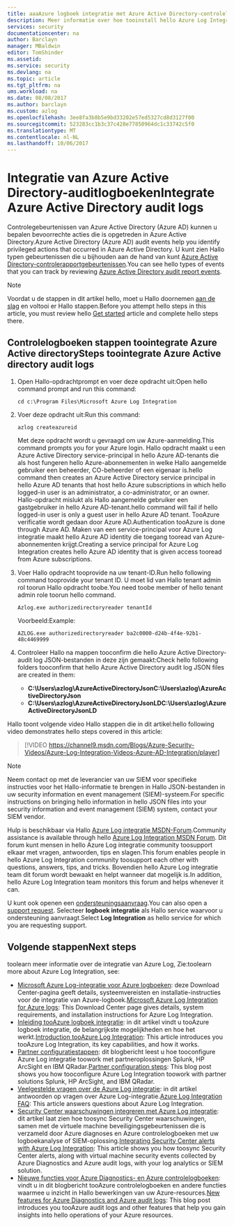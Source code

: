 ```yaml
---
title: aaaAzure logboek integratie met Azure Active Directory-controlelogboeken | Microsoft Docs
description: Meer informatie over hoe tooinstall hello Azure Log Integration-service en de logboeken van Azure controlelogboeken integreren
services: security
documentationcenter: na
author: Barclayn
manager: MBaldwin
editor: TomShinder
ms.assetid: 
ms.service: security
ms.devlang: na
ms.topic: article
ms.tgt_pltfrm: na
ums.workload: na
ms.date: 08/08/2017
ms.author: barclayn
ms.custom: azlog
ms.openlocfilehash: 3ee8fa3b8b5e9bd33202e57ed5327cd8d3127f00
ms.sourcegitcommit: 523283cc1b3c37c428e77850964dc1c33742c5f0
ms.translationtype: MT
ms.contentlocale: nl-NL
ms.lasthandoff: 10/06/2017
---
```

# <a name="integrate-azure-active-directory-audit-logs"></a><span data-ttu-id="89691-103">Integratie van Azure Active Directory-auditlogboeken</span><span class="sxs-lookup"><span data-stu-id="89691-103">Integrate Azure Active Directory audit logs</span></span>

<span data-ttu-id="89691-104">Controlegebeurtenissen van Azure Active Directory (Azure AD) kunnen u bepalen bevoorrechte acties die is opgetreden in Azure Active Directory.</span><span class="sxs-lookup"><span data-stu-id="89691-104">Azure Active Directory (Azure AD) audit events help you identify privileged actions that occurred in Azure Active Directory.</span></span> <span data-ttu-id="89691-105">U kunt zien Hallo typen gebeurtenissen die u bijhouden aan de hand van kunt [Azure Active Directory-controlerapportgebeurtenissen](/active-directory/active-directory-reporting-audit-events#list-of-audit-report-events.md).</span><span class="sxs-lookup"><span data-stu-id="89691-105">You can see hello types of events that you can track by reviewing [Azure Active Directory audit report events](/active-directory/active-directory-reporting-audit-events#list-of-audit-report-events.md).</span></span>

> [!NOTE]
> <span data-ttu-id="89691-106">Voordat u de stappen in dit artikel hello, moet u Hallo doornemen [aan de slag](security-azure-log-integration-get-started.md) en voltooi er Hallo stappen.</span><span class="sxs-lookup"><span data-stu-id="89691-106">Before you attempt hello steps in this article, you must review hello [Get started](security-azure-log-integration-get-started.md) article and complete hello steps there.</span></span>

## <a name="steps-toointegrate-azure-active-directory-audit-logs"></a><span data-ttu-id="89691-107">Controlelogboeken stappen toointegrate Azure Active directory</span><span class="sxs-lookup"><span data-stu-id="89691-107">Steps toointegrate Azure Active directory audit logs</span></span>

1. <span data-ttu-id="89691-108">Open Hallo-opdrachtprompt en voer deze opdracht uit:</span><span class="sxs-lookup"><span data-stu-id="89691-108">Open hello command prompt and run this command:</span></span>

   ``cd c:\Program Files\Microsoft Azure Log Integration``

2. <span data-ttu-id="89691-109">Voer deze opdracht uit:</span><span class="sxs-lookup"><span data-stu-id="89691-109">Run this command:</span></span> 
 
   ``azlog createazureid``

   <span data-ttu-id="89691-110">Met deze opdracht wordt u gevraagd om uw Azure-aanmelding.</span><span class="sxs-lookup"><span data-stu-id="89691-110">This command prompts you for your Azure login.</span></span> <span data-ttu-id="89691-111">Hallo opdracht maakt u een Azure Active Directory service-principal in hello Azure AD-tenants die als host fungeren hello Azure-abonnementen in welke Hallo aangemelde gebruiker een beheerder, CO-beheerder of een eigenaar is.</span><span class="sxs-lookup"><span data-stu-id="89691-111">hello command then creates an Azure Active Directory service principal in hello Azure AD tenants that host hello Azure subscriptions in which hello logged-in user is an administrator, a co-administrator, or an owner.</span></span> <span data-ttu-id="89691-112">Hallo-opdracht mislukt als Hallo aangemelde gebruiker een gastgebruiker in hello Azure AD-tenant.</span><span class="sxs-lookup"><span data-stu-id="89691-112">hello command will fail if hello logged-in user is only a guest user in hello Azure AD tenant.</span></span> <span data-ttu-id="89691-113">TooAzure verificatie wordt gedaan door Azure AD.</span><span class="sxs-lookup"><span data-stu-id="89691-113">Authentication tooAzure is done through Azure AD.</span></span> <span data-ttu-id="89691-114">Maken van een service-principal voor Azure Log integratie maakt hello Azure AD identity die toegang tooread van Azure-abonnementen krijgt.</span><span class="sxs-lookup"><span data-stu-id="89691-114">Creating a service principal for Azure Log Integration creates hello Azure AD identity that is given access tooread from Azure subscriptions.</span></span>

3. <span data-ttu-id="89691-115">Voer Hallo opdracht tooprovide na uw tenant-ID.</span><span class="sxs-lookup"><span data-stu-id="89691-115">Run hello following command tooprovide your tenant ID.</span></span> <span data-ttu-id="89691-116">U moet lid van Hallo tenant admin rol toorun Hallo opdracht toobe.</span><span class="sxs-lookup"><span data-stu-id="89691-116">You need toobe member of hello tenant admin role toorun hello command.</span></span>

   ``Azlog.exe authorizedirectoryreader tenantId``

   <span data-ttu-id="89691-117">Voorbeeld:</span><span class="sxs-lookup"><span data-stu-id="89691-117">Example:</span></span>

   ``AZLOG.exe authorizedirectoryreader ba2c0000-d24b-4f4e-92b1-48c4469999``

4. <span data-ttu-id="89691-118">Controleer Hallo na mappen tooconfirm die hello Azure Active Directory-audit log JSON-bestanden in deze zijn gemaakt:</span><span class="sxs-lookup"><span data-stu-id="89691-118">Check hello following folders tooconfirm that hello Azure Active Directory audit log JSON files are created in them:</span></span>

   * <span data-ttu-id="89691-119">**C:\Users\azlog\AzureActiveDirectoryJson**</span><span class="sxs-lookup"><span data-stu-id="89691-119">**C:\Users\azlog\AzureActiveDirectoryJson**</span></span>
   * <span data-ttu-id="89691-120">**C:\Users\azlog\AzureActiveDirectoryJsonLD**</span><span class="sxs-lookup"><span data-stu-id="89691-120">**C:\Users\azlog\AzureActiveDirectoryJsonLD**</span></span>

<span data-ttu-id="89691-121">Hallo toont volgende video Hallo stappen die in dit artikel:</span><span class="sxs-lookup"><span data-stu-id="89691-121">hello following video demonstrates hello steps covered in this article:</span></span>

> [!VIDEO https://channel9.msdn.com/Blogs/Azure-Security-Videos/Azure-Log-Integration-Videos-Azure-AD-Integration/player]


> [!NOTE]
> <span data-ttu-id="89691-122">Neem contact op met de leverancier van uw SIEM voor specifieke instructies voor het Hallo-informatie te brengen in Hallo JSON-bestanden in uw security information en event management (SIEM)-systeem.</span><span class="sxs-lookup"><span data-stu-id="89691-122">For specific instructions on bringing hello information in hello JSON files into your security information and event management (SIEM) system, contact your SIEM vendor.</span></span>

<span data-ttu-id="89691-123">Hulp is beschikbaar via Hallo [Azure Log integratie MSDN-Forum](https://social.msdn.microsoft.com/Forums/office/home?forum=AzureLogIntegration).</span><span class="sxs-lookup"><span data-stu-id="89691-123">Community assistance is available through hello [Azure Log Integration MSDN Forum](https://social.msdn.microsoft.com/Forums/office/home?forum=AzureLogIntegration).</span></span> <span data-ttu-id="89691-124">Dit forum kunt mensen in hello Azure Log integratie community toosupport elkaar met vragen, antwoorden, tips en slagen.</span><span class="sxs-lookup"><span data-stu-id="89691-124">This forum enables people in hello Azure Log Integration community toosupport each other with questions, answers, tips, and tricks.</span></span> <span data-ttu-id="89691-125">Bovendien hello Azure Log integratie team dit forum wordt bewaakt en helpt wanneer dat mogelijk is.</span><span class="sxs-lookup"><span data-stu-id="89691-125">In addition, hello Azure Log Integration team monitors this forum and helps whenever it can.</span></span>

<span data-ttu-id="89691-126">U kunt ook openen een [ondersteuningsaanvraag](../azure-supportability/how-to-create-azure-support-request.md).</span><span class="sxs-lookup"><span data-stu-id="89691-126">You can also open a [support request](../azure-supportability/how-to-create-azure-support-request.md).</span></span> <span data-ttu-id="89691-127">Selecteer **logboek integratie** als Hallo service waarvoor u ondersteuning aanvraagt.</span><span class="sxs-lookup"><span data-stu-id="89691-127">Select **Log Integration** as hello service for which you are requesting support.</span></span>

## <a name="next-steps"></a><span data-ttu-id="89691-128">Volgende stappen</span><span class="sxs-lookup"><span data-stu-id="89691-128">Next steps</span></span>
<span data-ttu-id="89691-129">toolearn meer informatie over de integratie van Azure Log, Zie:</span><span class="sxs-lookup"><span data-stu-id="89691-129">toolearn more about Azure Log Integration, see:</span></span>

* <span data-ttu-id="89691-130">[Microsoft Azure Log-integratie voor Azure logboeken](https://www.microsoft.com/download/details.aspx?id=53324): deze Download Center-pagina geeft details, systeemvereisten en installatie-instructies voor de integratie van Azure-logboek.</span><span class="sxs-lookup"><span data-stu-id="89691-130">[Microsoft Azure Log Integration for Azure logs](https://www.microsoft.com/download/details.aspx?id=53324): This Download Center page gives details, system requirements, and installation instructions for Azure Log Integration.</span></span>
* <span data-ttu-id="89691-131">[Inleiding tooAzure logboek integratie](security-azure-log-integration-overview.md): in dit artikel vindt u tooAzure logboek integratie, de belangrijkste mogelijkheden en hoe het werkt.</span><span class="sxs-lookup"><span data-stu-id="89691-131">[Introduction tooAzure Log Integration](security-azure-log-integration-overview.md): This article introduces you tooAzure Log Integration, its key capabilities, and how it works.</span></span>
* <span data-ttu-id="89691-132">[Partner configuratiestappen](https://blogs.msdn.microsoft.com/azuresecurity/2016/08/23/azure-log-siem-configuration-steps/): dit blogbericht leest u hoe tooconfigure Azure Log integratie toowork met partneroplossingen Splunk, HP ArcSight en IBM QRadar.</span><span class="sxs-lookup"><span data-stu-id="89691-132">[Partner configuration steps](https://blogs.msdn.microsoft.com/azuresecurity/2016/08/23/azure-log-siem-configuration-steps/): This blog post shows you how tooconfigure Azure Log Integration toowork with partner solutions Splunk, HP ArcSight, and IBM QRadar.</span></span>
* <span data-ttu-id="89691-133">[Veelgestelde vragen over de Azure Log integratie](security-azure-log-integration-faq.md): in dit artikel antwoorden op vragen over Azure Log-integratie.</span><span class="sxs-lookup"><span data-stu-id="89691-133">[Azure Log Integration FAQ](security-azure-log-integration-faq.md): This article answers questions about Azure Log Integration.</span></span>
* <span data-ttu-id="89691-134">[Security Center waarschuwingen integreren met Azure Log integratie](../security-center/security-center-integrating-alerts-with-log-integration.md): dit artikel laat zien hoe toosync Security Center waarschuwingen, samen met de virtuele machine beveiligingsgebeurtenissen die is verzameld door Azure diagnoses en Azure controlelogboeken met uw logboekanalyse of SIEM-oplossing.</span><span class="sxs-lookup"><span data-stu-id="89691-134">[Integrating Security Center alerts with Azure Log Integration](../security-center/security-center-integrating-alerts-with-log-integration.md): This article shows you how toosync Security Center alerts, along with virtual machine security events collected by Azure Diagnostics and Azure audit logs, with your log analytics or SIEM solution.</span></span>
* <span data-ttu-id="89691-135">[Nieuwe functies voor Azure Diagnostics- en Azure controlelogboeken](https://azure.microsoft.com/blog/new-features-for-azure-diagnostics-and-azure-audit-logs/): vindt u in dit blogbericht tooAzure controlelogboeken en andere functies waarmee u inzicht in Hallo bewerkingen van uw Azure-resources.</span><span class="sxs-lookup"><span data-stu-id="89691-135">[New features for Azure Diagnostics and Azure audit logs](https://azure.microsoft.com/blog/new-features-for-azure-diagnostics-and-azure-audit-logs/): This blog post introduces you tooAzure audit logs and other features that help you gain insights into hello operations of your Azure resources.</span></span>
